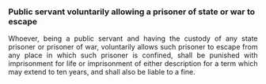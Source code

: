### Public servant voluntarily allowing a prisoner of state or war to escape
<div style="text-align: justify">

Whoever, being a public servant and having the custody of any state prisoner or prisoner of war, voluntarily allows such prisoner to escape from any place in which such prisoner is confined, shall be punished with imprisonment for life or imprisonment of either description for a term which may extend to ten years, and shall also be liable to a fine.

</div>
